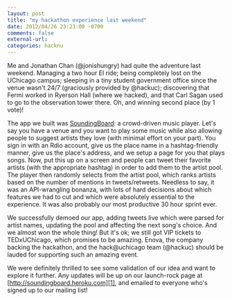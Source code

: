 ```yaml
---
layout: post
title: "my hackathon experience last weekend"
date: 2012/04/26 23:23:00 -0700
comments: false
external-url:
categories: hacknu
---
```



Me and Jonathan Chan (@jonishungry) had quite the adventure last weekend. Managing 
a two hour El ride; being completely lost on the UChicago campus; sleeping 
in a tiny student government office since the venue wasn't 24/7 (graciously 
provided by @hackuc); discovering that Fermi worked in Ryerson Hall (where 
we hacked), and that Carl Sagan used to go to the observation tower there. 
Oh, and winning second place (by 1 vote)!

The app we built was [SoundingBoard][1]: a crowd-driven music player. Let's 
say you have a venue and you want to play some music while also allowing people 
to suggest artists they love (with minimal effort on your part). You sign in 
with an Rdio account, give us the place name in a hashtag-friendly manner, 
give us the place's address, and we setup a page for you that plays songs. 
Now, put this up on a screen and people can tweet their favorite artists (with 
the appropriate hashtag) in order to add them to the artist pool. The player 
then randomly selects from the artist pool, which ranks artists based on the 
number of mentions in tweets/retweets. Needless to say, it was an API-wrangling 
bonanza, with lots of hard decisions about which features we had to cut and 
which were absolutely essential to the experience. It was also probably our 
most productive 30 hour sprint ever.

We successfully demoed our app, adding tweets live which were parsed for artist 
names, updating the pool and affecting the next song's choice. And we almost 
won the whole thing! But it's ok; we still got VIP tickets to TEDxUChicago, 
which promises to be amazing. Enova, the company backing the hackathon, and 
the hack@uchicago team (@hackuc) should be lauded for supporting such an amazing 
event.

We were definitely thrilled to see some validation of our idea and want to 
explore it further. Any updates will be up on our launch-rock page at [http://soundingboard.heroku.com][1], 
and emailed to everyone who's signed up to our mailing list!



[1]: http://soundingboard.heroku.com
